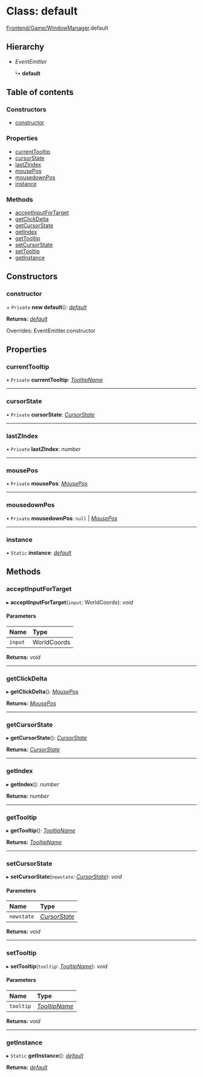 # Class: default

[Frontend/Game/WindowManager](../modules/frontend_game_windowmanager.md).default

## Hierarchy

- _EventEmitter_

  ↳ **default**

## Table of contents

### Constructors

- [constructor](frontend_game_windowmanager.default.md#constructor)

### Properties

- [currentTooltip](frontend_game_windowmanager.default.md#currenttooltip)
- [cursorState](frontend_game_windowmanager.default.md#cursorstate)
- [lastZIndex](frontend_game_windowmanager.default.md#lastzindex)
- [mousePos](frontend_game_windowmanager.default.md#mousepos)
- [mousedownPos](frontend_game_windowmanager.default.md#mousedownpos)
- [instance](frontend_game_windowmanager.default.md#instance)

### Methods

- [acceptInputForTarget](frontend_game_windowmanager.default.md#acceptinputfortarget)
- [getClickDelta](frontend_game_windowmanager.default.md#getclickdelta)
- [getCursorState](frontend_game_windowmanager.default.md#getcursorstate)
- [getIndex](frontend_game_windowmanager.default.md#getindex)
- [getTooltip](frontend_game_windowmanager.default.md#gettooltip)
- [setCursorState](frontend_game_windowmanager.default.md#setcursorstate)
- [setTooltip](frontend_game_windowmanager.default.md#settooltip)
- [getInstance](frontend_game_windowmanager.default.md#getinstance)

## Constructors

### constructor

\+ `Private` **new default**(): [_default_](frontend_game_windowmanager.default.md)

**Returns:** [_default_](frontend_game_windowmanager.default.md)

Overrides: EventEmitter.constructor

## Properties

### currentTooltip

• `Private` **currentTooltip**: [_TooltipName_](../enums/frontend_game_windowmanager.tooltipname.md)

---

### cursorState

• `Private` **cursorState**: [_CursorState_](../enums/frontend_game_windowmanager.cursorstate.md)

---

### lastZIndex

• `Private` **lastZIndex**: _number_

---

### mousePos

• `Private` **mousePos**: [_MousePos_](../modules/frontend_game_windowmanager.md#mousepos)

---

### mousedownPos

• `Private` **mousedownPos**: `null` \| [_MousePos_](../modules/frontend_game_windowmanager.md#mousepos)

---

### instance

▪ `Static` **instance**: [_default_](frontend_game_windowmanager.default.md)

## Methods

### acceptInputForTarget

▸ **acceptInputForTarget**(`input`: WorldCoords): _void_

#### Parameters

| Name    | Type        |
| :------ | :---------- |
| `input` | WorldCoords |

**Returns:** _void_

---

### getClickDelta

▸ **getClickDelta**(): [_MousePos_](../modules/frontend_game_windowmanager.md#mousepos)

**Returns:** [_MousePos_](../modules/frontend_game_windowmanager.md#mousepos)

---

### getCursorState

▸ **getCursorState**(): [_CursorState_](../enums/frontend_game_windowmanager.cursorstate.md)

**Returns:** [_CursorState_](../enums/frontend_game_windowmanager.cursorstate.md)

---

### getIndex

▸ **getIndex**(): _number_

**Returns:** _number_

---

### getTooltip

▸ **getTooltip**(): [_TooltipName_](../enums/frontend_game_windowmanager.tooltipname.md)

**Returns:** [_TooltipName_](../enums/frontend_game_windowmanager.tooltipname.md)

---

### setCursorState

▸ **setCursorState**(`newstate`: [_CursorState_](../enums/frontend_game_windowmanager.cursorstate.md)): _void_

#### Parameters

| Name       | Type                                                                 |
| :--------- | :------------------------------------------------------------------- |
| `newstate` | [_CursorState_](../enums/frontend_game_windowmanager.cursorstate.md) |

**Returns:** _void_

---

### setTooltip

▸ **setTooltip**(`tooltip`: [_TooltipName_](../enums/frontend_game_windowmanager.tooltipname.md)): _void_

#### Parameters

| Name      | Type                                                                 |
| :-------- | :------------------------------------------------------------------- |
| `tooltip` | [_TooltipName_](../enums/frontend_game_windowmanager.tooltipname.md) |

**Returns:** _void_

---

### getInstance

▸ `Static` **getInstance**(): [_default_](frontend_game_windowmanager.default.md)

**Returns:** [_default_](frontend_game_windowmanager.default.md)
